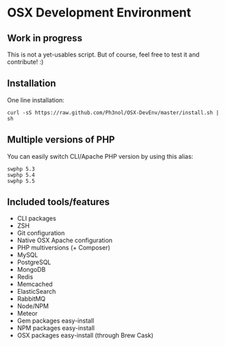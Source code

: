 # OSX Development Environment

## Work in progress

This is not a yet-usables script.
But of course, feel free to test it and contribute! :)

## Installation

One line installation:

```
curl -sS https://raw.github.com/Ph3nol/OSX-DevEnv/master/install.sh | sh
```

## Multiple versions of PHP

You can easily switch CLI/Apache PHP version by using this alias:

```
swphp 5.3
swphp 5.4
swphp 5.5
```

## Included tools/features

* CLI packages
* ZSH
* Git configuration
* Native OSX Apache configuration
* PHP multiversions (+ Composer)
* MySQL
* PostgreSQL
* MongoDB
* Redis
* Memcached
* ElasticSearch
* RabbitMQ
* Node/NPM
* Meteor
* Gem packages easy-install
* NPM packages easy-install
* OSX packages easy-install (through Brew Cask)
